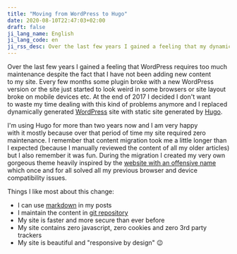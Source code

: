 ```yaml
---
title: "Moving from WordPress to Hugo"
date: 2020-08-10T22:47:03+02:00
draft: false
ji_lang_name: English
ji_lang_code: en
ji_rss_desc: Over the last few years I gained a feeling that my dynamically generated WordPress site requires too much maintenance so I decided to replace it with a static site generated by Hugo.
---
```


Over the last few years I gained a feeling that WordPress requires too much maintenance despite the fact that I have not been adding new content to my site. Every few months some plugin broke with a new WordPress version or the site just started to look weird in some browsers or site layout broke on mobile devices etc. At the end of 2017 I decided I don't want to waste my time dealing with this kind of problems anymore and I replaced dynamically generated [WordPress][1] site with static site generated by [Hugo][2].

I'm using Hugo for more than two years now and I am very happy with it mostly because over that period of time my site required zero maintenance. I remember that content migration took me a little longer than I expected (because I manually reviewed the content of all my older articles) but I also remember it was fun. During the migration I created my very own gorgeous theme heavily inspired by the [website with an offensive name][3] which once and for all solved all my previous browser and device compatibility issues.

Things I like most about this change:

- I can use [markdown][4] in my posts
- I maintain the content in [git repository][5]
- My site is faster and more secure than ever before
- My site contains zero javascript, zero cookies and zero 3rd party trackers
- My site is beautiful and "responsive by design" 😉

[1]: https://wordpress.org/
[2]: https://gohugo.io/
[3]: https://motherfuckingwebsite.com/
[4]: https://en.wikipedia.org/wiki/Markdown
[5]: https://github.com/jariq/jimrich.sk